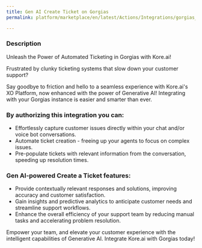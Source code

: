 ```yaml
---
title: Gen AI Create Ticket on Gorgias
permalink: platform/marketplace/en/latest/Actions/Integrations/gorgias_genaiCreateTicket

---
```


### Description

Unleash the Power of Automated Ticketing in Gorgias with Kore.ai!

Frustrated by clunky ticketing systems that slow down your customer support?

Say goodbye to friction and hello to a seamless experience with Kore.ai's XO Platform, now enhanced with the power of Generative AI! Integrating with your Gorgias instance is easier and smarter than ever.

### By authorizing this integration you can:

- Effortlessly capture customer issues directly within your chat and/or voice bot conversations.
- Automate ticket creation - freeing up your agents to focus on complex issues.
- Pre-populate tickets with relevant information from the conversation, speeding up resolution times.

### Gen AI-powered Create a Ticket features:

- Provide contextually relevant responses and solutions, improving accuracy and customer satisfaction.
- Gain insights and predictive analytics to anticipate customer needs and streamline support workflows.
- Enhance the overall efficiency of your support team by reducing manual tasks and accelerating problem resolution.

Empower your team, and elevate your customer experience with the intelligent capabilities of Generative AI. Integrate Kore.ai with Gorgias today!
